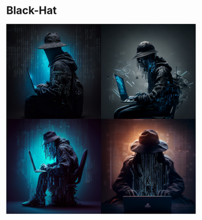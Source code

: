 # Black-Hat
![Screenshot](falsum_A_Black_hat_hacker_sitting_on_hes_computer_and_binary_nu_033baef0-0b08-42ad-ac69-223530f70032.png)
